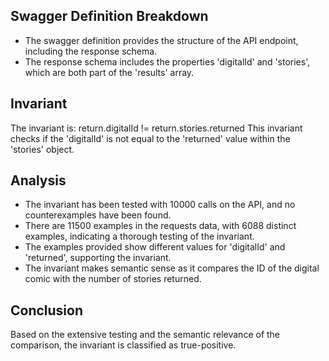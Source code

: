 ## Swagger Definition Breakdown
- The swagger definition provides the structure of the API endpoint, including the response schema.
- The response schema includes the properties 'digitalId' and 'stories', which are both part of the 'results' array.

## Invariant
The invariant is: return.digitalId != return.stories.returned
This invariant checks if the 'digitalId' is not equal to the 'returned' value within the 'stories' object.

## Analysis
- The invariant has been tested with 10000 calls on the API, and no counterexamples have been found.
- There are 11500 examples in the requests data, with 6088 distinct examples, indicating a thorough testing of the invariant.
- The examples provided show different values for 'digitalId' and 'returned', supporting the invariant.
- The invariant makes semantic sense as it compares the ID of the digital comic with the number of stories returned.

## Conclusion
Based on the extensive testing and the semantic relevance of the comparison, the invariant is classified as true-positive.
